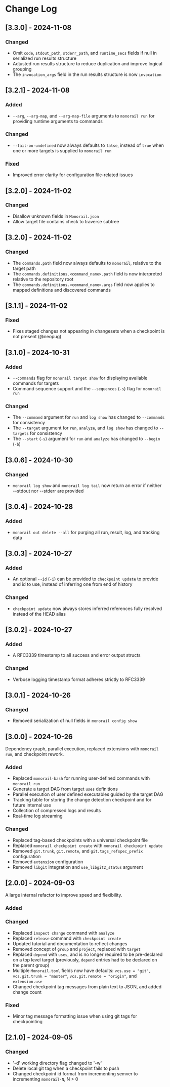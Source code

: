 # Change Log

## [3.3.0] - 2024-11-08

### Changed

- Omit `code`, `stdout_path`, `stderr_path`, and `runtime_secs` fields if null in serialized run results structure
- Adjusted run results structure to reduce duplication and improve logical grouping
- The `invocation_args` field in the run results structure is now `invocation`

## [3.2.1] - 2024-11-08

### Added

- `--arg`, `--arg-map`, and `--arg-map-file` arguments to `monorail run` for providing runtime arguments to commands

### Changed

- `--fail-on-undefined` now always defaults to `false`, instead of `true` when one or more targets is supplied to `monorail run`

### Fixed

- Improved error clarity for configuration file-related issues

## [3.2.0] - 2024-11-02

### Changed

- Disallow unknown fields in `Monorail.json`
- Allow target file contains check to traverse subtree

## [3.2.0] - 2024-11-02

### Changed

- The `commands.path` field now always defaults to `monorail`, relative to the target path
- The `commands.definitions.<command_name>.path` field is now interpreted relative to the repository root
- The `commands.definitions.<command_name>.args` field now applies to mapped definitions and discovered commands

## [3.1.1] - 2024-11-02

### Fixed

- Fixes staged changes not appearing in changesets when a checkpoint is not present (@neopug)

## [3.1.0] - 2024-10-31

### Added

- `--commands` flag for `monorail target show` for displaying available commands for targets
- Command sequence support and the `--sequences` (`-s`) flag for `monorail run`

### Changed

- The `--command` argument for `run` and `log show` has changed to `--commands` for consistency
- The `--target` argument for `run`, `analyze`, and `log show` has changed to `--targets` for consistency
- The `--start` (`-s`) argument for `run` and `analyze` has changed to `--begin` (`-b`)

## [3.0.6] - 2024-10-30

### Changed

- `monorail log show` and `monorail log tail` now return an error if neither --stdout nor --stderr are provided

## [3.0.4] - 2024-10-28

### Added

- `monorail out delete --all` for purging all run, result, log, and tracking data

## [3.0.3] - 2024-10-27

### Added

- An optional `--id` (`-i`) can be provided to `checkpoint update` to provide and id to use, instead of inferring one from end of history

### Changed

- `checkpoint update` now always stores inferred references fully resolved instead of the HEAD alias

## [3.0.2] - 2024-10-27

### Added

- A RFC3339 timestamp to all success and error output structs

### Changed

- Verbose logging timestamp format adheres strictly to RFC3339

## [3.0.1] - 2024-10-26

### Changed

- Removed serialization of null fields in `monorail config show`

## [3.0.0] - 2024-10-26

Dependency graph, parallel execution, replaced extensions with `monorail run`, and checkpoint rework.

### Added

- Replaced `monorail-bash` for running user-defined commands with `monorail run`
- Generate a target DAG from target `uses` definitions
- Parallel execution of user defined executables guided by the target DAG
- Tracking table for storing the change detection checkpoint and for future internal use
- Collection of compressed logs and results
- Real-time log streaming

### Changed

- Replaced tag-based checkpoints with a universal checkpoint file
- Replaced `monorail checkpoint create` with `monorail checkpoint update`
- Removed `git.trunk`, `git.remote`, and `git.tags_refspec_prefix` configuration
- Removed `extension` configuration
- Removed `libgit` integration and `use_libgit2_status` argument

## [2.0.0] - 2024-09-03

A large internal refactor to improve speed and flexibility.

### Added

### Changed

- Replaced `inspect change` command with `analyze`
- Replaced `release` command with `checkpoint create`
- Updated tutorial and documentation to reflect changes
- Removed concept of `group` and `project`, replaced with `target`
- Replaced `depend` with `uses`, and is no longer required to be pre-declared on a top level target (previously, `depend` entries had to be declared on the parent group)
- Multiple `Monorail.toml` fields now have defaults: `vcs.use = "git"`, `vcs.git.trunk = "master"`, `vcs.git.remote = "origin"`, and `extension.use`
- Changed checkpoint tag messages from plain text to JSON, and added change count

### Fixed
- Minor tag message formatting issue when using git tags for checkpointing

## [2.1.0] - 2024-09-05

### Changed

- '-d' working directory flag changed to '-w'
- Delete local git tag when a checkpoint fails to push
- Changed checkpoint id format from incrementing semver to incrementing `monorail-N`, N > 0
